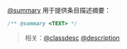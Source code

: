 [@summary](http://usejsdoc.org/tags-summary.html) 用于提供条目描述摘要：

```js
/** @summary <TEXT> */
```

> 相关：[@classdesc](http://usejsdoc.org/tags-classdesc.html) [@description](http://usejsdoc.org/tags-description.html)
